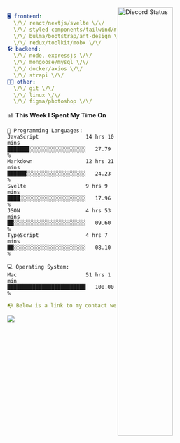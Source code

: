 
<a href="https://discord.com/users/279302975371870218" target="_blank">
    <img width="50%" align="right" alt="Discord Status" src="https://lanyard.cnrad.dev/api/279302975371870218?bg=161B22&borderRadius=5px%205px%200%200&hideTimestamp=true&idleMessage=Just%20chillin%27%20at%20the%20moment&animated=true">
</a>

```yaml
🖥️ frontend: 
  \/\/ react/nextjs/svelte \/\/
  \/\/ styled-components/tailwind/mui/
  \/\/ bulma/bootstrap/ant-design \/\/
  \/\/ redux/toolkit/mobx \/\/
🛠 backend: 
  \/\/ node, expressjs \/\/
  \/\/ mongoose/mysql \/\/
  \/\/ docker/axios \/\/
  \/\/ strapi \/\/
👨‍💻 other: 
  \/\/ git \/\/ 
  \/\/ linux \/\/
  \/\/ figma/photoshop \/\/
```
<!--START_SECTION:waka-->
📊 **This Week I Spent My Time On** 

```text
💬 Programming Languages: 
JavaScript               14 hrs 10 mins      ███████░░░░░░░░░░░░░░░░░░   27.79 % 
Markdown                 12 hrs 21 mins      ██████░░░░░░░░░░░░░░░░░░░   24.23 % 
Svelte                   9 hrs 9 mins        ████░░░░░░░░░░░░░░░░░░░░░   17.96 % 
JSON                     4 hrs 53 mins       ██░░░░░░░░░░░░░░░░░░░░░░░   09.60 % 
TypeScript               4 hrs 7 mins        ██░░░░░░░░░░░░░░░░░░░░░░░   08.10 % 

💻 Operating System: 
Mac                      51 hrs 1 min        █████████████████████████   100.00 % 
```


<!--END_SECTION:waka-->
```yaml
📭 Below is a link to my contact website 
```
<a href="https://mxns.xyz" target="_black"> <img src="https://img.shields.io/badge/website-161B22?style=for-the-badge&logo=About.me&logoColor=white"></img> <a/>
